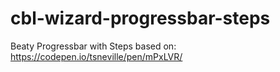# cbl-wizard-progressbar-steps
Beaty Progressbar with Steps based on: https://codepen.io/tsneville/pen/mPxLVR/
